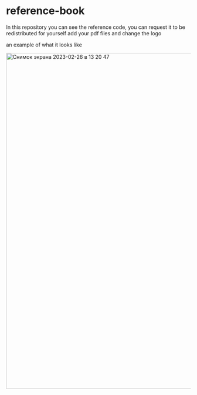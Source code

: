 # reference-book
In this repository you can see the reference code, you can request it to be redistributed for yourself
add your pdf files and change the logo

an example of what it looks like

<img width="914" alt="Снимок экрана 2023-02-26 в 13 20 47" src="https://user-images.githubusercontent.com/119353202/221404800-4e7fb9d3-83d8-47e7-8cdd-bc1a53b38634.png">
